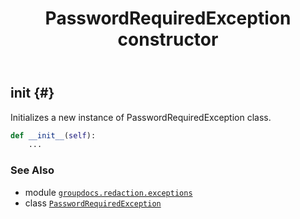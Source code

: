﻿---
title: PasswordRequiredException constructor
second_title: GroupDocs.Redaction for Python via .NET API References
description: 
type: docs
url: /python-net/groupdocs.redaction.exceptions/passwordrequiredexception/__init__/
is_root: false
weight: 10
---

## __init__ {#}

Initializes a new instance of PasswordRequiredException class.



```python
def __init__(self):
    ...
```





### See Also
* module [`groupdocs.redaction.exceptions`](../../)
* class [`PasswordRequiredException`](/redaction/python-net/groupdocs.redaction.exceptions/passwordrequiredexception)
